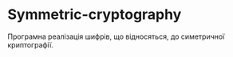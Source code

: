 # Symmetric-cryptography

Програмна реалізація шифрів, що відносяться, до симетричної криптографії. 
